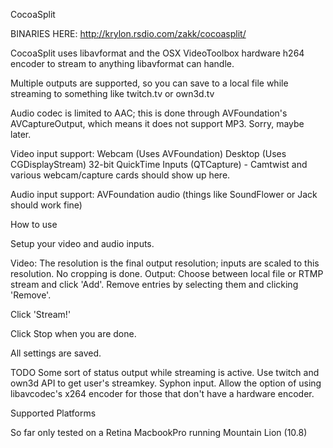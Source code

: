 CocoaSplit


BINARIES HERE: http://krylon.rsdio.com/zakk/cocoasplit/


CocoaSplit uses libavformat and the OSX VideoToolbox hardware h264 encoder to stream to anything libavformat can handle.

Multiple outputs are supported, so you can save to a local file while streaming to something like twitch.tv or own3d.tv

Audio codec is limited to AAC; this is done through AVFoundation's AVCaptureOutput, which means it does not support MP3. Sorry, maybe later.


Video input support:
Webcam (Uses AVFoundation)
Desktop (Uses CGDisplayStream)
32-bit QuickTime Inputs (QTCapture) - Camtwist and various webcam/capture cards should show up here.

Audio input support:
AVFoundation audio (things like SoundFlower or Jack should work fine)

How to use

Setup your video and audio inputs. 

Video: The resolution is the final output resolution; inputs are scaled to this resolution. No cropping is done.
Output: Choose between local file or RTMP stream and click 'Add'. Remove entries by selecting them and clicking 'Remove'.

Click 'Stream!'

Click Stop when you are done.


All settings are saved.


TODO
Some sort of status output while streaming is active.
Use twitch and own3d API to get user's streamkey.
Syphon input.
Allow the option of using libavcodec's x264 encoder for those that don't have a hardware encoder.

Supported Platforms

So far only tested on a Retina MacbookPro running Mountain Lion (10.8)

